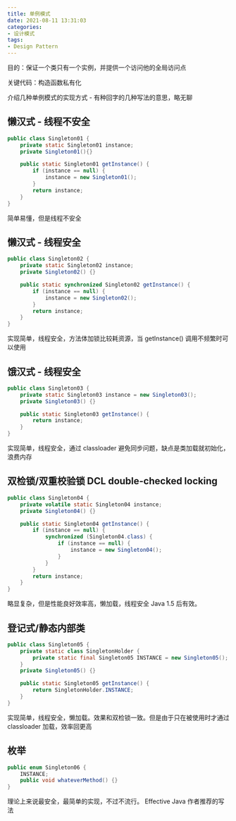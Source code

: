 ```yaml
---
title: 单例模式
date: 2021-08-11 13:31:03
categories:
- 设计模式 
tags:
- Design Pattern
---
```


目的：保证一个类只有一个实例，并提供一个访问他的全局访问点

关键代码：构造函数私有化

介绍几种单例模式的实现方式 - 有种回字的几种写法的意思，略无聊

## 懒汉式 - 线程不安全

```java
public class Singleton01 {
    private static Singleton01 instance;
    private Singleton01(){}

    public static Singleton01 getInstance() {
        if (instance == null) {
            instance = new Singleton01();
        }
        return instance;
    }
}
```

简单易懂，但是线程不安全

## 懒汉式 - 线程安全

```java
public class Singleton02 {
    private static Singleton02 instance;
    private Singleton02() {}

    public static synchronized Singleton02 getInstance() {
        if (instance == null) {
            instance = new Singleton02();
        }
        return instance;
    }
}
```

实现简单，线程安全，方法体加锁比较耗资源，当 getInstance() 调用不频繁时可以使用

## 饿汉式 - 线程安全

```java
public class Singleton03 {
    private static Singleton03 instance = new Singleton03();
    private Singleton03() {}

    public static Singleton03 getInstance() {
        return instance;
    }
}
```

实现简单，线程安全，通过 classloader 避免同步问题，缺点是类加载就初始化，浪费内存

## 双检锁/双重校验锁 DCL double-checked locking

```java
public class Singleton04 {
    private volatile static Singleton04 instance;
    private Singleton04() {}

    public static Singleton04 getInstance() {
        if (instance == null) {
            synchronized (Singleton04.class) {
                if (instance == null) {
                    instance = new Singleton04();
                }
            }
        }
        return instance;
    }
}
```

略显复杂，但是性能良好效率高，懒加载，线程安全 Java 1.5 后有效。

## 登记式/静态内部类

```java
public class Singleton05 {
    private static class SingletonHolder {
        private static final Singleton05 INSTANCE = new Singleton05();
    }
    private Singleton05() {}

    public static Singleton05 getInstance() {
        return SingletonHolder.INSTANCE;
    }
}
```

实现简单，线程安全，懒加载。效果和双检锁一致。但是由于只在被使用时才通过 classloader 加载，效率回更高

## 枚举

```java
public enum Singleton06 {
    INSTANCE;
    public void whateverMethod() {}
}
```

理论上来说最安全，最简单的实现，不过不流行。 Effective Java 作者推荐的写法